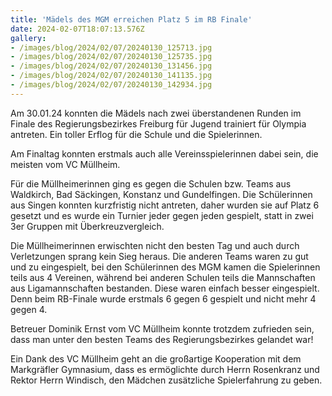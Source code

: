 ```yaml
---
title: 'Mädels des MGM erreichen Platz 5 im RB Finale'
date: 2024-02-07T18:07:13.576Z
gallery:
- /images/blog/2024/02/07/20240130_125713.jpg
- /images/blog/2024/02/07/20240130_125735.jpg
- /images/blog/2024/02/07/20240130_131456.jpg
- /images/blog/2024/02/07/20240130_141135.jpg
- /images/blog/2024/02/07/20240130_142934.jpg
---
```

Am 30.01.24 konnten die Mädels nach zwei überstandenen Runden im Finale des Regierungsbezirkes Freiburg für Jugend trainiert für Olympia antreten. Ein toller Erflog für die Schule und die Spielerinnen. 

Am Finaltag konnten erstmals auch alle Vereinsspielerinnen dabei sein, die meisten vom VC Müllheim. 

Für die Müllheimerinnen ging es gegen die Schulen bzw. Teams aus Waldkirch, Bad Säckingen, Konstanz und Gundelfingen. Die Schülerinnen aus Singen konnten kurzfristig nicht antreten, daher wurden sie auf Platz 6 gesetzt und es wurde ein Turnier jeder gegen jeden gespielt, statt in zwei 3er Gruppen mit Überkreuzvergleich. 

Die Müllheimerinnen erwischten nicht den besten Tag und auch durch Verletzungen sprang kein Sieg heraus. Die anderen Teams waren zu gut und zu eingespielt, bei den Schülerinnen des MGM kamen die Spielerinnen teils aus 4 Vereinen, während bei anderen Schulen teils die Mannschaften aus Ligamannschaften bestanden. Diese waren einfach besser eingespielt. Denn beim RB-Finale wurde erstmals 6 gegen 6 gespielt und nicht mehr 4 gegen 4. 

Betreuer Dominik Ernst vom VC Müllheim konnte trotzdem zufrieden sein, dass man unter den besten Teams des Regierungsbezirkes gelandet war!

Ein Dank des VC Müllheim geht an die großartige Kooperation mit dem Markgräfler Gymnasium, dass es ermöglichte durch Herrn Rosenkranz und Rektor Herrn Windisch, den Mädchen zusätzliche Spielerfahrung zu geben. 

